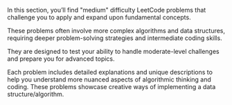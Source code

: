 In this section, you’ll find "medium" difficulty LeetCode problems that challenge you to apply and expand upon fundamental concepts. 

These problems often involve more complex algorithms and data structures, requiring deeper problem-solving strategies and intermediate coding skills. 

They are designed to test your ability to handle moderate-level challenges and prepare you for advanced topics. 

Each problem includes detailed explanations and unique descriptions to help you understand more nuanced aspects of algorithmic thinking and coding.
These problems showcase creative ways of implementing a data structure/algorithm.
